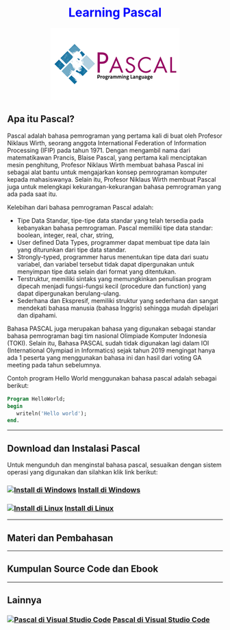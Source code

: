 <h1 align="center" style="color:blue">Learning Pascal</h1>

<p align="center">
<img src="img/logo.png" alt="15">

## Apa itu Pascal?

Pascal adalah bahasa pemrograman yang pertama kali di buat oleh Profesor Niklaus Wirth, seorang anggota International Federation of Information Processing (IFIP) pada tahun 1971. Dengan mengambil nama dari matematikawan Prancis, Blaise Pascal, yang pertama kali menciptakan mesin penghitung, Profesor Niklaus Wirth membuat bahasa Pascal ini sebagai alat bantu untuk mengajarkan konsep pemrograman komputer kepada mahasiswanya. Selain itu, Profesor Niklaus Wirth membuat Pascal juga untuk melengkapi kekurangan-kekurangan bahasa pemrograman yang ada pada saat itu.

Kelebihan dari bahasa pemrograman Pascal adalah:

- Tipe Data Standar, tipe-tipe data standar yang telah tersedia pada kebanyakan bahasa pemrograman. Pascal memiliki tipe data standar: boolean, integer, real, char, string,
- User defined Data Types, programmer dapat membuat tipe data lain yang diturunkan dari tipe data standar.
- Strongly-typed, programmer harus menentukan tipe data dari suatu variabel, dan variabel tersebut tidak dapat dipergunakan untuk menyimpan tipe data selain dari format yang ditentukan.
- Terstruktur, memiliki sintaks yang memungkinkan penulisan program dipecah menjadi fungsi-fungsi kecil (procedure dan function) yang dapat dipergunakan berulang-ulang.
- Sederhana dan Ekspresif, memiliki struktur yang sederhana dan sangat mendekati bahasa manusia (bahasa Inggris) sehingga mudah dipelajari dan dipahami.

Bahasa PASCAL juga merupakan bahasa yang digunakan sebagai standar bahasa pemrograman bagi tim nasional Olimpiade Komputer Indonesia (TOKI). Selain itu, Bahasa PASCAL sudah tidak digunakan lagi dalam IOI (International Olympiad in Informatics) sejak tahun 2019 mengingat hanya ada 1 peserta yang menggunakan bahasa ini dan hasil dari voting GA meeting pada tahun sebelumnya.

Contoh program Hello World menggunakan bahasa pascal adalah sebagai berikut:

```pascal
Program HelloWorld;
begin
   writeln('Hello world');
end.
```

<hr>

## Download dan Instalasi Pascal

Untuk mengunduh dan menginstal bahasa pascal, sesuaikan dengan sistem operasi yang digunakan dan silahkan klik link berikut:

### [![Install di Windows][windows-img]][windows-guide] [Install di Windows][windows-guide]

### [![Install di Linux][linux-img]][linux-guide] [Install di Linux][linux-guide]

<hr>

## Materi dan Pembahasan

<hr>

## Kumpulan Source Code dan Ebook

<hr>

## Lainnya
### [![Pascal di Visual Studio Code][vscode-img]][linux-guide] [Pascal di Visual Studio Code][vscode-guide]
<!-- Image -->

[windows-img]: https://img.icons8.com/color/24/000000/windows-10.png
[linux-img]: https://img.icons8.com/color/24/000000/linux--v1.png
[vscode-img]: https://img.icons8.com/color/24/000000/visual-studio--v1.png

<!-- Internal Link -->

[windows-guide]: ./install_windows/install_pascal_windows.md
[linux-guide]: ./install_linux/install_pascal_linux.md
[vscode-guide]: ./vscode_guide.md

